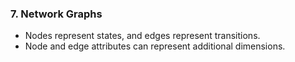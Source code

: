### 7. Network Graphs
- Nodes represent states, and edges represent transitions.
- Node and edge attributes can represent additional dimensions.

